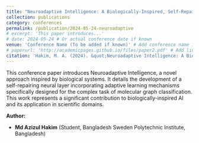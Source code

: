 ```yaml
---
title: "Neuroadaptive Intelligence: A Biologically-Inspired, Self-Repairing Neural Layer with Adaptive Learning for Molecular Graph Classification"
collection: publications
category: conferences
permalink: /publication/2024-05-24-neuroadaptive
# excerpt: 'This paper introduces...'
# date: 2024-05-24 # Or actual conference date if known
venue: 'Conference Name (To be added if known)' # Add conference name if known
# paperurl: 'http://academicpages.github.io/files/paper2.pdf' # Add link if available
citation: 'Hakim, M. A. (2024). &quot;Neuroadaptive Intelligence: A Biologically-Inspired, Self-Repairing Neural Layer with Adaptive Learning for Molecular Graph Classification.&quot; <i>Conference Proceedings (To be added)</i>.'
---
```


This conference paper introduces Neuroadaptive Intelligence, a novel approach inspired by biological systems. It details the development of a self-repairing neural layer incorporating adaptive learning mechanisms specifically designed for the complex task of molecular graph classification. This work represents a significant contribution to biologically-inspired AI and its application in scientific domains.

**Author:**

*   **Md Azizul Hakim** (Student, Bangladesh Sweden Polytechnic Institute, Bangladesh)


